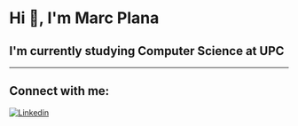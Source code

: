 # Hi 👋, I'm Marc Plana

## I'm currently studying Computer Science at UPC

---

## Connect with me:
[![Linkedin](https://img.shields.io/badge/-LinkedIn-blue?style=flat-square&logo=linkedin)](https://www.linkedin.com/in/tu-usuario)
